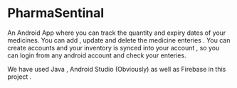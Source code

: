 # PharmaSentinal

An Android App where you can track the quantity and expiry dates of your medicines.
You can add , update and delete the medicine enteries .
You can create accounts and your inventory is synced into your account , so you can login from any android account and check your enteries.

We have used Java , Android Studio (Obviously) as well as Firebase in this project . 


